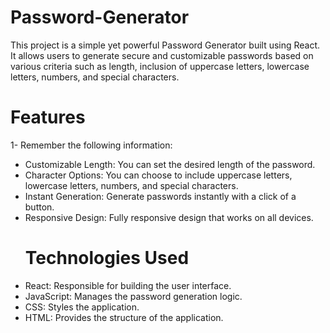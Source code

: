 # Password-Generator
This project is a simple yet powerful Password Generator built using React. It allows users to generate secure and customizable passwords based on various criteria such as length, inclusion of uppercase letters, lowercase letters, numbers, and special characters.
# Features
1- Remember the following information:
- Customizable Length: You can set the desired length of the password.
- Character Options: You can choose to include uppercase letters, lowercase letters, numbers, and special characters.
- Instant Generation: Generate passwords instantly with a click of a button.
- Responsive Design: Fully responsive design that works on all devices.
  # Technologies Used
- React: Responsible for building the user interface.
- JavaScript: Manages the password generation logic.
- CSS: Styles the application.
- HTML: Provides the structure of the application.
